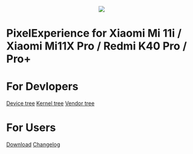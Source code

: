 <p align="center">

<img src="https://github.com/haydn-development/changelog/blob/thirteen/PixelExperience.jpg">

</p>

# PixelExperience for Xiaomi Mi 11i / Xiaomi Mi11X Pro / Redmi K40 Pro / Pro+ #

# For Devlopers #

[Device tree][device]
[Kernel tree][kernel]
[Vendor tree][vendor]

# For Users #

[Download][Download Link]
[Changelog][ChangeLog]

[device]: https://github.com/haydn-development/device_xiaomi_haydn
[kernel]: https://github.com/haydn-development/kernel_xiaomi_haydn
[vendor]: https://github.com/haydn-development/kernel_xiaomi_haydn


[Download Link]: https://www.yuis-drive.asia/rom/PixelExperience/haydn

[ChangeLog]: https://raw.githubusercontent.com/https://github.com/haydn-development/changelog/Version/0818.txt
